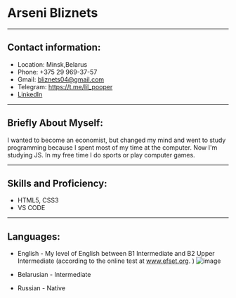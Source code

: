 # Arseni Bliznets
-----------

 ## Contact information:
- Location: Minsk,Belarus
- Phone: +375 29 969-37-57
- Gmail: bliznets04@gmail.com
- Telegram: https://t.me/lil_pooper
- [LinkedIn](адрес "https://www.linkedin.com/in/arseni-bliznets-1b3004256/")

-----------

## Briefly About Myself:
I wanted to become an economist, but changed my mind and went to study programming because I spent most of my time at the computer. Now I'm studying JS. In my free time I do sports or play computer games.

---------

## Skills and Proficiency:
- HTML5, CSS3
- VS CODE

--------

## Languages:
- English - My  level of English between B1 Intermediate and B2 Upper Intermediate (according to the online test at www.efset.org. )
   ![image](https://user-images.githubusercontent.com/117586141/205949854-a4111fdc-efa1-4e47-994f-605f70e2b181.png)



- Belarusian - Intermediate
- Russian - Native